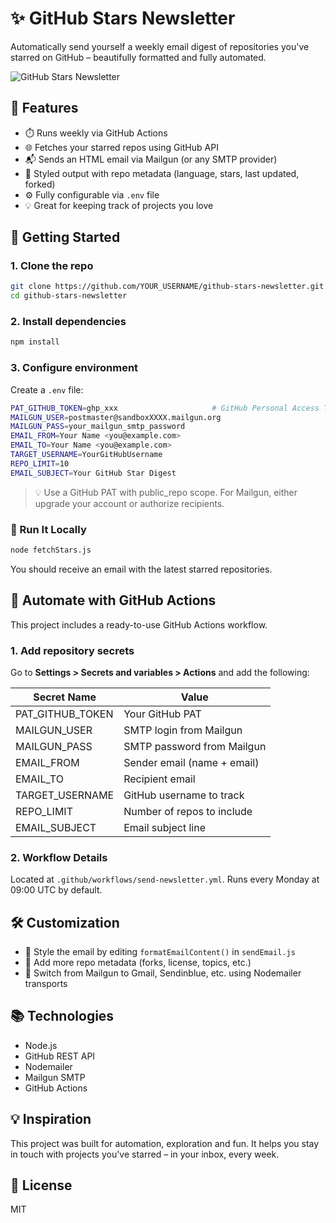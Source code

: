 # ✨ GitHub Stars Newsletter

Automatically send yourself a weekly email digest of repositories you've starred on GitHub – beautifully formatted and fully automated.

![GitHub Stars Newsletter](https://img.shields.io/github/actions/workflow/status/OleksandrZadvornyi/github-stars-newsletter/newsletter.yml?branch=main&label=send-newsletter)

## 📌 Features

- ⏱️ Runs weekly via GitHub Actions
- 🌐 Fetches your starred repos using GitHub API
- 📬 Sends an HTML email via Mailgun (or any SMTP provider)
- 🎨 Styled output with repo metadata (language, stars, last updated, forked)
- ⚙️ Fully configurable via `.env` file
- 💡 Great for keeping track of projects you love

## 🚀 Getting Started

### 1. Clone the repo

```bash
git clone https://github.com/YOUR_USERNAME/github-stars-newsletter.git
cd github-stars-newsletter
```

### 2. Install dependencies

```bash
npm install
```

### 3. Configure environment

Create a `.env` file:

```bash
PAT_GITHUB_TOKEN=ghp_xxx                     # GitHub Personal Access Token
MAILGUN_USER=postmaster@sandboxXXXX.mailgun.org
MAILGUN_PASS=your_mailgun_smtp_password
EMAIL_FROM=Your Name <you@example.com>
EMAIL_TO=Your Name <you@example.com>
TARGET_USERNAME=YourGitHubUsername
REPO_LIMIT=10
EMAIL_SUBJECT=Your GitHub Star Digest
```

> 💡 Use a GitHub PAT with public_repo scope.
> For Mailgun, either upgrade your account or authorize recipients.

### 💌 Run It Locally

```bash
node fetchStars.js
```

You should receive an email with the latest starred repositories.

## 🔁 Automate with GitHub Actions

This project includes a ready-to-use GitHub Actions workflow.

### 1. Add repository secrets

Go to **Settings > Secrets and variables > Actions** and add the following:

| Secret Name         | Value                       |
| ------------------- | --------------------------- |
| PAT_GITHUB_TOKEN    | Your GitHub PAT             |
| MAILGUN_USER        | SMTP login from Mailgun     |
| MAILGUN_PASS        | SMTP password from Mailgun  |
| EMAIL_FROM          | Sender email (name + email) |
| EMAIL_TO            | Recipient email             |
| TARGET_USERNAME     | GitHub username to track    |
| REPO_LIMIT          | Number of repos to include  |
| EMAIL_SUBJECT       | Email subject line          |

### 2. Workflow Details

Located at `.github/workflows/send-newsletter.yml`. Runs every Monday at 09:00 UTC by default.

## 🛠 Customization

- 💅 Style the email by editing `formatEmailContent()` in `sendEmail.js`
- 📄 Add more repo metadata (forks, license, topics, etc.)
- 🔌 Switch from Mailgun to Gmail, Sendinblue, etc. using Nodemailer transports

## 📚 Technologies

- Node.js
- GitHub REST API
- Nodemailer
- Mailgun SMTP
- GitHub Actions

## 💡 Inspiration

This project was built for automation, exploration and fun. It helps you stay in touch with projects you've starred – in your inbox, every week.

## 📄 License

MIT

